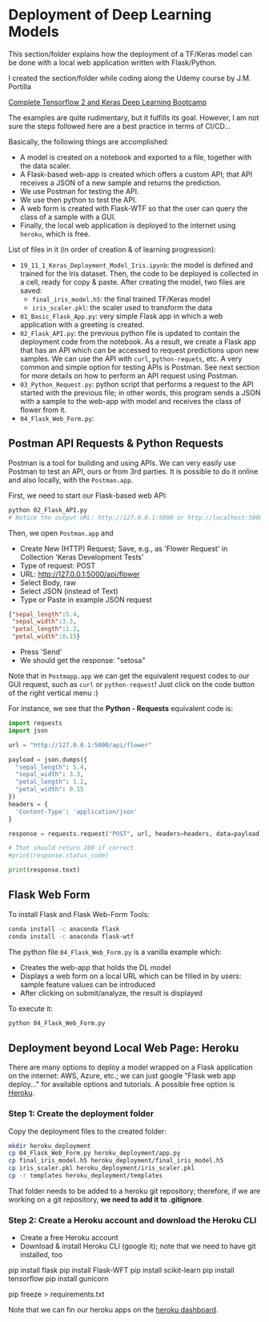 # Deployment of Deep Learning Models

This section/folder explains how the deployment of a TF/Keras model can be done with a local web application written with Flask/Python.

I created the section/folder while coding along the Udemy course by J.M. Portilla

[Complete Tensorflow 2 and Keras Deep Learning Bootcamp](https://www.udemy.com/course/complete-tensorflow-2-and-keras-deep-learning-bootcamp/)

The examples are quite rudimentary, but it fulfills its goal.
However, I am not sure the steps followed here are a best practice in terms of CI/CD...

Basically, the following things are accomplished:
- A model is created on a notebook and exported to a file, together with the data scaler.
- A Flask-based web-app is created which offers a custom API; that API receives a JSON of a new sample and returns the prediction.
- We use Postman for testing the API.
- We use then python to test the API.
- A web form is created with Flask-WTF so that the user can query the class of a sample with a GUI.
- Finally, the local web application is deployed to the internet using `heroku`, which is free.

List of files in it (in order of creation & of learning progression):

- `19_11_1_Keras_Deployment_Model_Iris.ipynb`: the model is defined and trained for the Iris dataset. Then, the code to be deployed is collected in a cell, ready for copy & paste. After creating the model, two files are saved:
    - `final_iris_model.h5`: the final trained TF/Keras model
    - `iris_scaler.pkl`: the scaler used to transform the data
- `01_Basic_Flask_App.py`: very simple Flask app in which a web application with a greeting is created.
- `02_Flask_API.py`: the previous python file is updated to contain the deployment code from the notebook. As a result, we create a Flask app that has an API which can be accessed to request predictions upon new samples. We can use the API with `curl`, `python-requets`, etc. A very common and simple option for testing APIs is Postman. See next section for more details on how to perform an API request using Postman.
- `03_Python_Request.py`: python script that performs a request to the API started with the previous file; in other words, this program sends a JSON with a sample to the web-app with model and receives the class of flower from it.
- `04_Flask_Web_Form.py`: 

## Postman API Requests & Python Requests

Postman is a tool for building and using APIs.
We can very easily use Postman to test an API, ours or from 3rd parties.
It is possible to do it online and also locally, with the `Postman.app`.

First, we need to start our Flask-based web API:

```bash
python 02_Flask_API.py
# Notice the output URL: http://127.0.0.1:5000 or http://localhost:5000
```

Then, we open `Postman.app` and

- Create New (HTTP) Request; Save, e.g., as 'Flower Request' in Collection 'Keras Development Tests'
- Type of request: POST
- URL: http://127.0.0.1:5000/api/flower
- Select Body, raw
- Select JSON (instead of Text)
- Type or Paste in example JSON request

```json
{"sepal_length":5.4,
 "sepal_width":3.3,
 "petal_length":1.2,
 "petal_width":0.15}
```

- Press 'Send'
- We should get the response: "setosa"

Note that in `Postmapp.app` we can get the equivalent request codes to our GUI request, such as `curl` or `python-request`!
Just click on the code button of the right vertical menu :)

For instance, we see that the **Python - Requests** equivalent code is:

```python
import requests
import json

url = "http://127.0.0.1:5000/api/flower"

payload = json.dumps({
  "sepal_length": 5.4,
  "sepal_width": 3.3,
  "petal_length": 1.2,
  "petal_width": 0.15
})
headers = {
  'Content-Type': 'application/json'
}

response = requests.request("POST", url, headers=headers, data=payload)

# That should return 200 if correct
#print(response.status_code)

print(response.text)
```

## Flask Web Form

To install Flask and Flask Web-Form Tools:

```bash
conda install -c anaconda flask
conda install -c anaconda flask-wtf
```

The python file `04_Flask_Web_Form.py` is a vanilla example which:
- Creates the web-app that holds the DL model
- Displays a web form on a local URL which can be filled in by users: sample feature values can be introduced
- After clicking on submit/analyze, the result is displayed

To execute it:

```bash
python 04_Flask_Web_Form.py
```

## Deployment beyond Local Web Page: Heroku

There are many options to deploy a model wrapped on a Flask application on the internet: AWS, Azure, etc.; we can just google "Flask web app deploy..." for available options and tutorials. A possible free option is [Heroku](https://www.heroku.com).

### Step 1: Create the deployment folder

Copy the deployment files to the created folder:

```bash
mkdir heroku_deployment
cp 04_Flask_Web_Form.py heroku_deployment/app.py
cp final_iris_model.h5 heroku_deployment/final_iris_model.h5
cp iris_scaler.pkl heroku_deployment/iris_scaler.pkl
cp -r templates heroku_deployment/templates
```

That folder needs to be added to a heroku git repository; therefore, if we are working on a git repository, **we need to add it to .gitignore**.

### Step 2: Create a Heroku account and download the Heroku CLI

- Create a free Heroku account
- Download & install Heroku CLI (google it); note that we need to have git installed, too




pip install flask
pip install Flask-WFT
pip install scikit-learn
pip install tensorflow
pip install gunicorn


pip freeze > requirements.txt


Note that we can fin our heroku apps on the [heroku dashboard](https://dashboard.heroku.com/apps).



